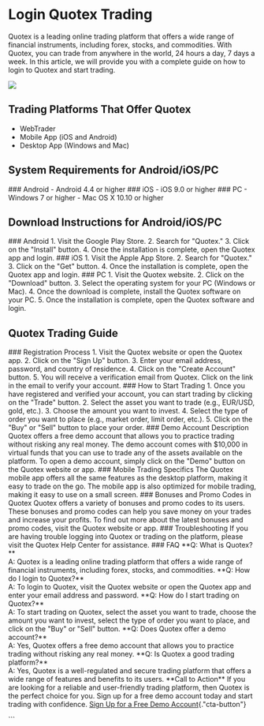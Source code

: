 # Login Quotex Trading

Quotex is a leading online trading platform that offers a wide range of
financial instruments, including forex, stocks, and commodities. With
Quotex, you can trade from anywhere in the world, 24 hours a day, 7 days
a week. In this article, we will provide you with a complete guide on
how to login to Quotex and start trading.

[![](https://static.quotex.io/files/3_en/300_250.jpg)](https://traff.sbs/brokerqxlid)

## Trading Platforms That Offer Quotex

-   WebTrader
-   Mobile App (iOS and Android)
-   Desktop App (Windows and Mac)

## System Requirements for Android/iOS/PC

\### Android - Android 4.4 or higher \### iOS - iOS 9.0 or higher \###
PC - Windows 7 or higher - Mac OS X 10.10 or higher

## Download Instructions for Android/iOS/PC

\### Android 1. Visit the Google Play Store. 2. Search for
"Quotex." 3. Click on the "Install" button. 4. Once the
installation is complete, open the Quotex app and login. \### iOS 1.
Visit the Apple App Store. 2. Search for "Quotex." 3. Click on the
"Get" button. 4. Once the installation is complete, open the
Quotex app and login. \### PC 1. Visit the Quotex website. 2. Click on
the "Download" button. 3. Select the operating system for your PC
(Windows or Mac). 4. Once the download is complete, install the Quotex
software on your PC. 5. Once the installation is complete, open the
Quotex software and login.

## Quotex Trading Guide

\### Registration Process 1. Visit the Quotex website or open the Quotex
app. 2. Click on the "Sign Up" button. 3. Enter your email
address, password, and country of residence. 4. Click on the "Create
Account" button. 5. You will receive a verification email from
Quotex. Click on the link in the email to verify your account. \### How
to Start Trading 1. Once you have registered and verified your account,
you can start trading by clicking on the "Trade" button. 2. Select
the asset you want to trade (e.g., EUR/USD, gold, etc.). 3. Choose the
amount you want to invest. 4. Select the type of order you want to place
(e.g., market order, limit order, etc.). 5. Click on the "Buy" or
"Sell" button to place your order. \### Demo Account Description
Quotex offers a free demo account that allows you to practice trading
without risking any real money. The demo account comes with \$10,000 in
virtual funds that you can use to trade any of the assets available on
the platform. To open a demo account, simply click on the "Demo"
button on the Quotex website or app. \### Mobile Trading Specifics The
Quotex mobile app offers all the same features as the desktop platform,
making it easy to trade on the go. The mobile app is also optimized for
mobile trading, making it easy to use on a small screen. \### Bonuses
and Promo Codes in Quotex Quotex offers a variety of bonuses and promo
codes to its users. These bonuses and promo codes can help you save
money on your trades and increase your profits. To find out more about
the latest bonuses and promo codes, visit the Quotex website or app.
\### Troubleshooting If you are having trouble logging into Quotex or
trading on the platform, please visit the Quotex Help Center for
assistance. \### FAQ \*\*Q: What is Quotex?\*\*\
A: Quotex is a leading online trading platform that offers a wide range
of financial instruments, including forex, stocks, and commodities.
\*\*Q: How do I login to Quotex?\*\*\
A: To login to Quotex, visit the Quotex website or open the Quotex app
and enter your email address and password. \*\*Q: How do I start trading
on Quotex?\*\*\
A: To start trading on Quotex, select the asset you want to trade,
choose the amount you want to invest, select the type of order you want
to place, and click on the "Buy" or "Sell" button. \*\*Q:
Does Quotex offer a demo account?\*\*\
A: Yes, Quotex offers a free demo account that allows you to practice
trading without risking any real money. \*\*Q: Is Quotex a good trading
platform?\*\*\
A: Yes, Quotex is a well-regulated and secure trading platform that
offers a wide range of features and benefits to its users. \*\*Call to
Action\*\* If you are looking for a reliable and user-friendly trading
platform, then Quotex is the perfect choice for you. Sign up for a free
demo account today and start trading with confidence. [Sign Up for a
Free Demo
Account](\%22https://traff.sbs/brokerqxsignup\%22){."cta-button"}

\`\`\`

